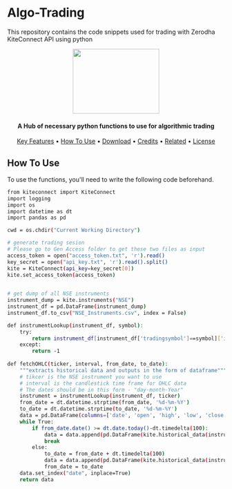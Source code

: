 # Algo-Trading
This repository contains the code snippets used for trading with Zerodha KiteConnect API using python
<p align="center">
 <img width="200" height="150" src = "https://user-images.githubusercontent.com/48415329/235424597-b8c761a7-63f4-47d8-b06a-75b2d3ee6800.png" >
</p>
<p align="center">
  <h4 align="center">A Hub of necessary python functions to use for algorithmic trading</h4>
</p>


<p align="center">
  <a href="#key-features">Key Features</a> •
  <a href="#how-to-use">How To Use</a> •
  <a href="#download">Download</a> •
  <a href="#credits">Credits</a> •
  <a href="#related">Related</a> •
  <a href="#license">License</a>
</p>


## How To Use

To use the functions, you'll need to write the following code beforehand.
```bash
from kiteconnect import KiteConnect
import logging
import os
import datetime as dt
import pandas as pd

cwd = os.chdir("Current Working Directory")

# generate trading sesion
# Please go to Gen Access folder to get these two files as input
access_token = open("access_token.txt", 'r').read()
key_secret = open("api_key.txt", 'r').read().split()
kite = KiteConnect(api_key=key_secret[0])
kite.set_access_token(access_token)
                 

# get dump of all NSE instruments
instrument_dump = kite.instruments("NSE")
instrument_df = pd.DataFrame(instrument_dump)
instrument_df.to_csv("NSE_Instruments.csv", index = False)

def instrumentLookup(instrument_df, symbol):
    try:
        return instrument_df[instrument_df['tradingsymbol']==symbol]['instrument_token'].values[0]
    except:
        return -1
    
def fetchOHLC(ticker, interval, from_date, to_date):
    """extracts historical data and outputs in the form of dataframe"""
    # tikcer is the NSE instrument you want to use
    # interval is the candlestick time frame for OHLC data
    # The dates should be in this form - "day-month-Year"
    instrument = instrumentLookup(instrument_df, ticker)
    from_date = dt.datetime.strptime(from_date, '%d-%m-%Y')
    to_date = dt.datetime.strptime(to_date, '%d-%m-%Y')
    data = pd.DataFrame(columns=['date', 'open', 'high', 'low', 'close', 'volume'])
    while True:
        if from_date.date() >= dt.date.today()-dt.timedelta(100):        
            data = data.append(pd.DataFrame(kite.historical_data(instrument, from_date, to_date, interval)))
            break
        else:
            to_date = from_date + dt.timedelta(100)
            data = data.append(pd.DataFrame(kite.historical_data(instrument, from_date, to_date, interval)))
            from_date = to_date
    data.set_index("date", inplace=True)
    return data
```
